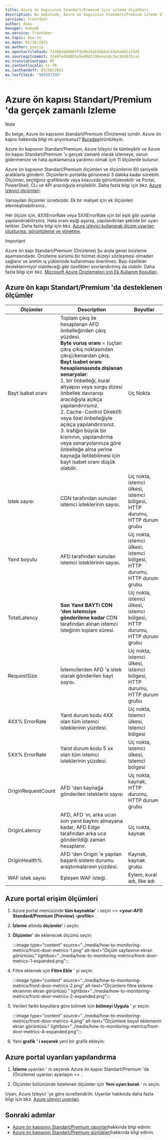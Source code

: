```yaml
---
title: Azure ön kapısının Standart/Premium için izleme ölçümleri
description: Bu makalede, Azure ön kapısının Standart/Premium izleme ölçümleri açıklanmaktadır.
services: frontdoor
author: duau
manager: KumudD
ms.service: frontdoor
ms.topic: how-to
ms.date: 02/18/2021
ms.author: yuajia
ms.openlocfilehash: 72388eb8006ff1b9628db5066dc63e6a0811f3d5
ms.sourcegitcommit: 32e0fedb80b5a5ed0d2336cea18c3ec3b5015ca1
ms.translationtype: MT
ms.contentlocale: tr-TR
ms.lasthandoff: 03/30/2021
ms.locfileid: "105557335"
---
```

# <a name="real-time-monitoring-in-azure-front-door-standardpremium"></a>Azure ön kapısı Standart/Premium 'da gerçek zamanlı Izleme

> [!Note]
> Bu belge, Azure ön kapısının Standart/Premium (Önizleme) içindir. Azure ön kapısı hakkında bilgi mi arıyorsunuz? [Burada](../front-door-overview.md)görüntüleyin.

Azure ön kapısının Standart/Premium, Azure Izleyici ile tümleşiktir ve Azure ön kapısı Standart/Premium 'u gerçek zamanlı olarak izlemeye, sorun gidermenize ve hata ayıklamanıza yardımcı olmak için 11 ölçülerde bulunur.  

Azure ön kapısının Standart/Premium ölçümleri ve ölçümlerini 60 saniyelik aralıklarla gönderir. Ölçümlerin portalda görünmesi 3 dakika kadar sürebilir. Ölçümler, seçtiğiniz grafiklerde veya kılavuzda görüntülenebilir ve Portal, PowerShell, CLı ve API aracılığıyla erişilebilir. Daha fazla bilgi için bkz. [Azure izleyici ölçümleri](../../azure-monitor/essentials/data-platform-metrics.md).  

Varsayılan ölçümler ücretsizdir. Ek bir maliyet için ek ölçümleri etkinleştirebilirsiniz. 

Her ölçüm için, 4XXErrorRate veya 5XXErrorRate için bir eşik gibi uyarılar yapılandırabilirsiniz. Hata oranı eşiği aşarsa, yapılandırılan şekilde bir uyarı tetikler. Daha fazla bilgi için bkz. [Azure izleyici kullanarak ölçüm uyarıları oluşturma, görüntüleme ve yönetme](../../azure-monitor/alerts/alerts-metric.md). 

> [!IMPORTANT]
> Azure ön kapı Standart/Premium (Önizleme) Şu anda genel önizleme aşamasındadır.
> Önizleme sürümü bir hizmet düzeyi sözleşmesi olmadan sağlanır ve üretim iş yüklerinde kullanılması önerilmez. Bazı özellikler desteklenmiyor olabileceği gibi özellikleri sınırlandırılmış da olabilir.
> Daha fazla bilgi için bkz. [Microsoft Azure Önizlemeleri için Ek Kullanım Koşulları](https://azure.microsoft.com/support/legal/preview-supplemental-terms/).

## <a name="metrics-supported-in-azure-front-door-standardpremium"></a>Azure ön kapı Standart/Premium 'da desteklenen ölçümler

| Ölçümler  | Description | Boyutlar |
| ------------- | ------------- | ------------- |
| Bayt Isabet oranı | Toplam çıkış ile hesaplanan AFD önbelleğinden çıkış yüzdesi. </br> **Byte vuruş oranı** = (uçtan çıkış çıkış noktasından çıkış)/kenardan çıkış. </br> **Bayt isabet oranı hesaplamasında dışlanan senaryolar**:</br> 1. bir önbelleği, kural altyapısı veya sorgu dizesi önbellek davranışı aracılığıyla açıkça yapılandırırsınız. </br> 2. Cache-Control Direktifi veya özel önbelleğiyle açıkça yapılandırırsınız. </br>3. trafiğin büyük bir kısmının, yapılandırma veya senaryolarınıza göre önbelleğe alma yerine kaynağa iletilebilmesi için bayt isabet oranı düşük olabilir. | Uç Nokta |
| Istek sayısı | CDN tarafından sunulan istemci isteklerinin sayısı. | Uç nokta, istemci ülkesi, istemci bölgesi, HTTP durumu, HTTP durum grubu |
| Yanıt boyutu | AFD tarafından sunulan istemci isteklerinin sayısı. |Uç nokta, istemci ülkesi, istemci bölgesi, HTTP durumu, HTTP durum grubu |
| TotalLatency | **Son Yanıt BAYTı CDN 'den istemciye gönderilene kadar** CDN tarafından alınan istemci isteğinin toplam süresi. |Uç nokta, istemci ülkesi, istemci bölgesi, HTTP durumu, HTTP durum grubu |
| RequestSize | İstemcilerden AFD 'a istek olarak gönderilen bayt sayısı. | Uç nokta, istemci ülkesi, istemci bölgesi, HTTP durumu, HTTP durum grubu |
| 4XX% ErrorRate | Yanıt durum kodu 4XX olan tüm istemci isteklerinin yüzdesi. | Uç nokta, Istemci ülkesi, Istemci bölgesi |
| 5XX% ErrorRate | Yanıt durum kodu 5 xx olan tüm istemci isteklerinin yüzdesi. | Uç nokta, Istemci ülkesi, Istemci bölgesi |
| OriginRequestCount  | AFD 'dan kaynağa gönderilen isteklerin sayısı | Uç nokta, kaynak, HTTP durumu, HTTP durum grubu |
| OriginLatency | AFD, AFD 'ın, arka ucun son yanıt baytını almayana kadar, AFD Edge tarafından arka uca gönderildiği zaman hesaplanır. | Uç nokta, kaynak |
| OriginHealth% | AFD 'den Origin 'e yapılan başarılı sistem durumu araştırmalarının yüzdesi.| Kaynak, kaynak grubu |
| WAF istek sayısı | Eşleşen WAF isteği. | Eylem, kural adı, Ilke adı |

## <a name="access-metrics-in-azure-portal"></a>Azure portal erişim ölçümleri

1. Azure portal menüsünde **tüm kaynaklar**' ı seçin  >>  **\<your-AFD Standard/Premium (Preview) -profile>** .

2. **İzleme** altında **ölçümler**' i seçin:

3. **Ölçümler**' de eklenecek ölçümü seçin:

   :::image type="content" source="../media/how-to-monitoring-metrics/front-door-metrics-1.png" alt-text="Ölçüm sayfasının ekran görüntüsü." lightbox="../media/how-to-monitoring-metrics/front-door-metrics-1-expanded.png":::

4. Filtre eklemek için **Filtre Ekle** ' yi seçin:

    :::image type="content" source="../media/how-to-monitoring-metrics/front-door-metrics-2.png" alt-text="Ölçümlere filtre ekleme ekranının ekran görüntüsü." lightbox="../media/how-to-monitoring-metrics/front-door-metrics-2-expanded.png":::
    
5. Verileri farklı boyutlara göre bölmek için **bölmeyi Uygula** ' yı seçin:

   :::image type="content" source="../media/how-to-monitoring-metrics/front-door-metrics-4.png" alt-text="Ölçümlere boyut eklemenin ekran görüntüsü." lightbox="../media/how-to-monitoring-metrics/front-door-metrics-4-expanded.png":::

6. Yeni **grafik ' i seçerek** yeni bir grafik ekleyin:

## <a name="configure-alerts-in-azure-portal"></a>Azure portal uyarıları yapılandırma

1. **İzleme** uyarıları ' nı seçerek Azure ön kapısı Standart/Premium 'da (Önizleme) uyarıları ayarlayın  >>  .

1. Ölçümler bölümünde listelenen ölçümler için **Yeni uyarı kuralı** ' nı seçin.

Uyarı, Azure Izleyici 'ye göre ücretlendirilir. Uyarılar hakkında daha fazla bilgi için bkz. [Azure izleyici uyarıları](../../azure-monitor/alerts/alerts-overview.md).

## <a name="next-steps"></a>Sonraki adımlar

- [Azure ön kapısının Standart/Premium raporları](how-to-reports.md)hakkında bilgi edinin.
- [Azure ön kapısının Standart/Premium günlükleri](how-to-logs.md)hakkında bilgi edinin.